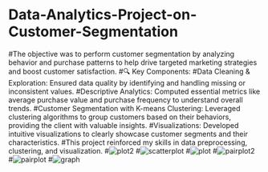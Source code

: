 # Data-Analytics-Project-on-Customer-Segmentation
#The objective was to perform customer segmentation by analyzing behavior and purchase patterns to help drive targeted marketing strategies and boost customer satisfaction.
#🔍 Key Components:
#Data Cleaning & Exploration: Ensured data quality by identifying and handling missing or inconsistent values.
#Descriptive Analytics: Computed essential metrics like average purchase value and purchase frequency to understand overall trends.
#Customer Segmentation with K-means Clustering: Leveraged clustering algorithms to group customers based on their behaviors, providing the client with valuable insights.
#Visualizations: Developed intuitive visualizations to clearly showcase customer segments and their characteristics.
#This project reinforced my skills in data preprocessing, clustering, and visualization. 
#![plot2](https://github.com/user-attachments/assets/2cdc87d0-a057-4a90-b2ee-dfcee7261dca)
#![scatterplot](https://github.com/user-attachments/assets/98293ea8-2119-42ec-a088-17966b3b964d)
#![plot](https://github.com/user-attachments/assets/98b788a8-c701-4450-9bd0-bcdc6cfa9f71)
#![pairplot2](https://github.com/user-attachments/assets/4e433ce4-8066-4e7f-a923-0b266be78f8e)
#![pairplot](https://github.com/user-attachments/assets/45ec69bf-93eb-493d-98b6-b4789d55bcd3)
#![graph](https://github.com/user-attachments/assets/34d525d0-1df3-437f-a80b-ce9cd33a4b75)
